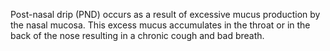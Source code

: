 Post\-nasal drip (PND) occurs as a result of excessive mucus production by the nasal mucosa. This excess mucus accumulates in the throat or in the back of the nose resulting in a chronic cough and bad breath.